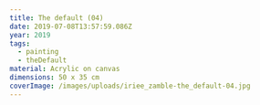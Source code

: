```yaml
---
title: The default (04)
date: 2019-07-08T13:57:59.086Z
year: 2019
tags:
  - painting
  - theDefault
material: Acrylic on canvas
dimensions: 50 x 35 cm
coverImage: /images/uploads/iriee_zamble-the_default-04.jpg
---
```

